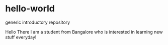 # hello-world
generic introductory repository

Hello There
I am a student from Bangalore who is interested in learning new stuff everyday!

